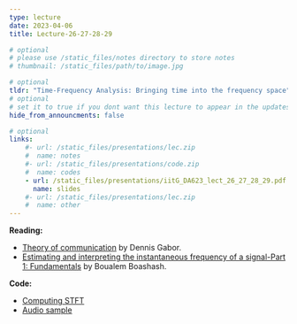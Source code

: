 ```yaml
---
type: lecture
date: 2023-04-06
title: Lecture-26-27-28-29

# optional
# please use /static_files/notes directory to store notes
# thumbnail: /static_files/path/to/image.jpg

# optional
tldr: "Time-Frequency Analysis: Bringing time into the frequency space"
# optional
# set it to true if you dont want this lecture to appear in the updates section
hide_from_announcments: false

# optional
links: 
    #- url: /static_files/presentations/lec.zip
    #  name: notes
    #- url: /static_files/presentations/code.zip
    #  name: codes
    - url: /static_files/presentations/iitG_DA623_lect_26_27_28_29.pdf
      name: slides
    #- url: /static_files/presentations/lec.zip
    #  name: other
---
```


**Reading:**
- [Theory of communication](http://bigwww.epfl.ch/sekhar/gaborscannedpages.pdf) by Dennis Gabor.
- [Estimating and interpreting the instantaneous frequency of a signal-Part 1: Fundamentals](https://www.math.ucdavis.edu/~saito/data/sonar/boashash1.pdf) by Boualem Boashash.

**Code:**
- [Computing STFT](/da623/static_files/presentations/lect_27_spectrogram.ipynb)
- [Audio sample](/da623/static_files/presentations/audio_sample.wav)
